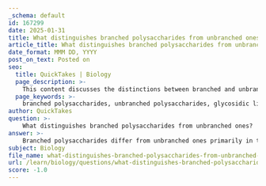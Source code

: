 ```yaml
---
_schema: default
id: 167299
date: 2025-01-31
title: What distinguishes branched polysaccharides from unbranched ones?
article_title: What distinguishes branched polysaccharides from unbranched ones?
date_format: MMM DD, YYYY
post_on_text: Posted on
seo:
  title: QuickTakes | Biology
  page_description: >-
    This content discusses the distinctions between branched and unbranched polysaccharides, focusing on their glycosidic linkages, structural characteristics, and functional roles in biological systems.
  page_keywords: >-
    branched polysaccharides, unbranched polysaccharides, glycosidic linkages, structural organization, amylose, amylopectin, energy storage, enzymatic digestion, cellulose, biological functions, polysaccharide structure
author: QuickTakes
question: >-
    What distinguishes branched polysaccharides from unbranched ones?
answer: >-
    Branched polysaccharides differ from unbranched ones primarily in their structural organization and the types of glycosidic linkages that connect the monosaccharide units.\n\n1. **Linkage Types**: \n   - **Unbranched Polysaccharides**: These typically contain only one type of glycosidic bond, such as alpha 1,4 linkages. An example of an unbranched polysaccharide is amylose, which is a linear polymer made up of α-D-glucose subunits linked by α-1,4 glycosidic bonds.\n   - **Branched Polysaccharides**: In contrast, branched polysaccharides have multiple types of glycosidic bonds. They contain both alpha 1,4 linkages and additional branching points created by alpha 1,6 linkages. A prime example is amylopectin, which is a component of starch and features a structure that includes both α-1,4 and α-1,6 glycosidic bonds, resulting in a branched configuration.\n\n2. **Structural Characteristics**:\n   - **Unbranched Polysaccharides**: These tend to form a straight or helical structure, which can be more compact and resistant to enzymatic digestion. This compactness can also affect their solubility in water.\n   - **Branched Polysaccharides**: The presence of branches allows for a more complex structure that can increase solubility in water. The branching can also enhance the rate at which these polysaccharides can be broken down by enzymes, making them more readily available for energy storage and utilization.\n\n3. **Functional Implications**:\n   - The structural differences between branched and unbranched polysaccharides influence their biological functions. For instance, branched polysaccharides like glycogen are more efficient for energy storage due to their rapid breakdown capabilities, while unbranched polysaccharides like cellulose provide structural support in plant cell walls due to their rigidity and resistance to digestion.\n\nIn summary, the key distinctions between branched and unbranched polysaccharides lie in their glycosidic linkages, structural configurations, and functional roles in biological systems.
subject: Biology
file_name: what-distinguishes-branched-polysaccharides-from-unbranched-ones.md
url: /learn/biology/questions/what-distinguishes-branched-polysaccharides-from-unbranched-ones
score: -1.0
---
```


&nbsp;